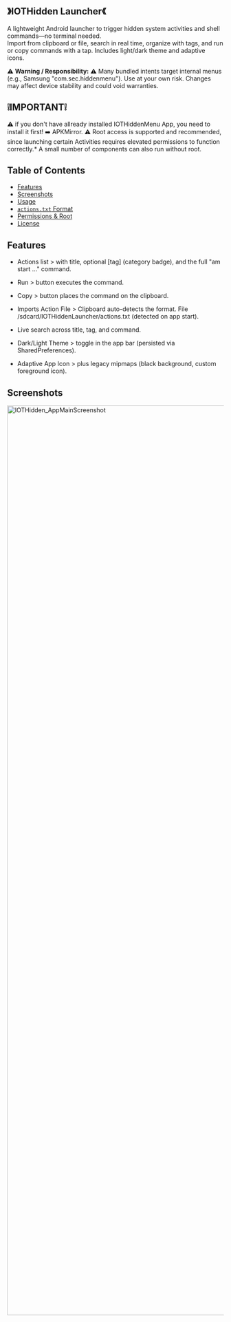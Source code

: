 ## 》IOTHidden Launcher《 ##

A lightweight Android launcher to trigger hidden system activities and shell commands—no terminal needed.  
Import from clipboard or file, search in real time, organize with tags, and run or copy commands with a tap. Includes light/dark theme and adaptive icons.

⚠️ **Warning / Responsibility:** ⚠️ 
Many bundled intents target internal menus (e.g., Samsung "com.sec.hiddenmenu"). Use at your own risk. Changes may affect device stability and could void warranties.

## ❕️IMPORTANT❕️
⚠️ if you don't have allready installed IOTHiddenMenu App, you need to install it first! ➡️ APKMirror.
⚠️ Root access is supported and recommended, since launching certain Activities requires elevated permissions to function correctly.*
A small number of components can also run without root.

## Table of Contents
- [Features](#features)
- [Screenshots](#screenshots)
- [Usage](#usage)
- [`actions.txt` Format](#actionstxt-format)
- [Permissions & Root](#permissions--root)
- [License](#license)

## Features ##

- Actions list >
  with title, optional [tag] (category badge), and the full "am start …" command.

- Run >
  button executes the command.
  
- Copy >
  button places the command on the clipboard.

- Imports Action File >
  Clipboard auto-detects the format.
  File /sdcard/IOTHiddenLauncher/actions.txt (detected on app start).

- Live search across title, tag, and command.
  
- Dark/Light Theme >
  toggle in the app bar (persisted  via SharedPreferences).
  
- Adaptive App Icon >
  plus legacy mipmaps (black background, custom foreground icon).

## Screenshots ##
<img width="1080" height="2115" alt="IOTHidden_AppMainScreenshot" src="https://github.com/user-attachments/assets/70fba1e9-25ab-421d-89b0-df267bb927c4" />

